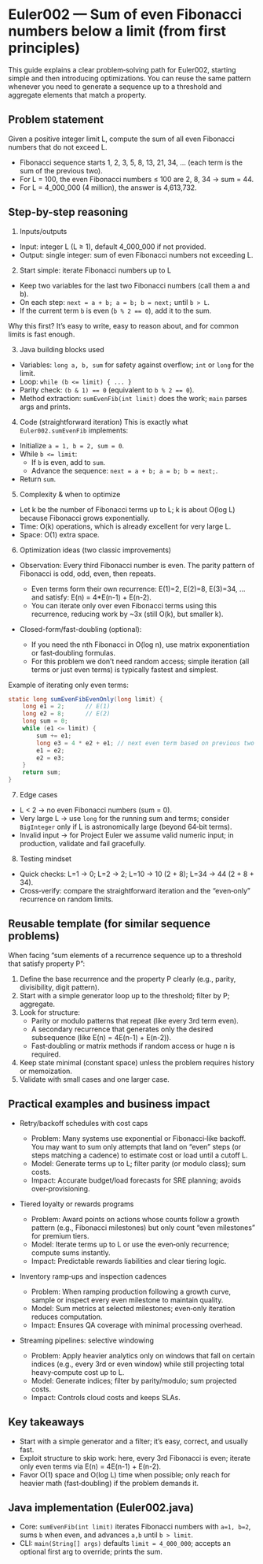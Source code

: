 # Euler002 — Sum of even Fibonacci numbers below a limit (from first principles)

This guide explains a clear problem‑solving path for Euler002, starting simple and then introducing optimizations. You can reuse the same pattern whenever you need to generate a sequence up to a threshold and aggregate elements that match a property.

## Problem statement

Given a positive integer limit L, compute the sum of all even Fibonacci numbers that do not exceed L.
- Fibonacci sequence starts 1, 2, 3, 5, 8, 13, 21, 34, … (each term is the sum of the previous two).
- For L = 100, the even Fibonacci numbers ≤ 100 are 2, 8, 34 → sum = 44.
- For L = 4_000_000 (4 million), the answer is 4,613,732.

## Step-by-step reasoning

1) Inputs/outputs
- Input: integer L (L ≥ 1), default 4_000_000 if not provided.
- Output: single integer: sum of even Fibonacci numbers not exceeding L.

2) Start simple: iterate Fibonacci numbers up to L
- Keep two variables for the last two Fibonacci numbers (call them a and b).
- On each step: `next = a + b; a = b; b = next;` until `b > L`.
- If the current term `b` is even (`b % 2 == 0`), add it to the sum.

Why this first? It’s easy to write, easy to reason about, and for common limits is fast enough.

3) Java building blocks used
- Variables: `long a, b, sum` for safety against overflow; `int` or `long` for the limit.
- Loop: `while (b <= limit) { ... }`
- Parity check: `(b & 1) == 0` (equivalent to `b % 2 == 0`).
- Method extraction: `sumEvenFib(int limit)` does the work; `main` parses args and prints.

4) Code (straightforward iteration)
This is exactly what `Euler002.sumEvenFib` implements:
- Initialize `a = 1, b = 2, sum = 0`.
- While `b <= limit`:
  - If `b` is even, add to `sum`.
  - Advance the sequence: `next = a + b; a = b; b = next;`.
- Return `sum`.

5) Complexity & when to optimize
- Let k be the number of Fibonacci terms up to L; k is about O(log L) because Fibonacci grows exponentially.
- Time: O(k) operations, which is already excellent for very large L.
- Space: O(1) extra space.

6) Optimization ideas (two classic improvements)
- Observation: Every third Fibonacci number is even. The parity pattern of Fibonacci is odd, odd, even, then repeats.
  - Even terms form their own recurrence: E(1)=2, E(2)=8, E(3)=34, … and satisfy: E(n) = 4*E(n-1) + E(n-2).
  - You can iterate only over even Fibonacci terms using this recurrence, reducing work by ~3x (still O(k), but smaller k).

- Closed-form/fast-doubling (optional):
  - If you need the nth Fibonacci in O(log n), use matrix exponentiation or fast‑doubling formulas.
  - For this problem we don’t need random access; simple iteration (all terms or just even terms) is typically fastest and simplest.

Example of iterating only even terms:
```java
static long sumEvenFibEvenOnly(long limit) {
    long e1 = 2;      // E(1)
    long e2 = 8;      // E(2)
    long sum = 0;
    while (e1 <= limit) {
        sum += e1;
        long e3 = 4 * e2 + e1; // next even term based on previous two
        e1 = e2;
        e2 = e3;
    }
    return sum;
}
```

7) Edge cases
- L < 2 → no even Fibonacci numbers (sum = 0).
- Very large L → use `long` for the running sum and terms; consider `BigInteger` only if L is astronomically large (beyond 64‑bit terms).
- Invalid input → for Project Euler we assume valid numeric input; in production, validate and fail gracefully.

8) Testing mindset
- Quick checks: L=1 → 0; L=2 → 2; L=10 → 10 (2 + 8); L=34 → 44 (2 + 8 + 34).
- Cross‑verify: compare the straightforward iteration and the “even‑only” recurrence on random limits.

## Reusable template (for similar sequence problems)
When facing “sum elements of a recurrence sequence up to a threshold that satisfy property P”:
1) Define the base recurrence and the property P clearly (e.g., parity, divisibility, digit pattern).
2) Start with a simple generator loop up to the threshold; filter by P; aggregate.
3) Look for structure:
   - Parity or modulo patterns that repeat (like every 3rd term even).
   - A secondary recurrence that generates only the desired subsequence (like E(n) = 4E(n-1) + E(n-2)).
   - Fast‑doubling or matrix methods if random access or huge n is required.
4) Keep state minimal (constant space) unless the problem requires history or memoization.
5) Validate with small cases and one larger case.

## Practical examples and business impact

- Retry/backoff schedules with cost caps
  - Problem: Many systems use exponential or Fibonacci‑like backoff. You may want to sum only attempts that land on “even” steps (or steps matching a cadence) to estimate cost or load until a cutoff L.
  - Model: Generate terms up to L; filter parity (or modulo class); sum costs.
  - Impact: Accurate budget/load forecasts for SRE planning; avoids over‑provisioning.

- Tiered loyalty or rewards programs
  - Problem: Award points on actions whose counts follow a growth pattern (e.g., Fibonacci milestones) but only count “even milestones” for premium tiers.
  - Model: Iterate terms up to L or use the even‑only recurrence; compute sums instantly.
  - Impact: Predictable rewards liabilities and clear tiering logic.

- Inventory ramp‑ups and inspection cadences
  - Problem: When ramping production following a growth curve, sample or inspect every even milestone to maintain quality.
  - Model: Sum metrics at selected milestones; even‑only iteration reduces computation.
  - Impact: Ensures QA coverage with minimal processing overhead.

- Streaming pipelines: selective windowing
  - Problem: Apply heavier analytics only on windows that fall on certain indices (e.g., every 3rd or even window) while still projecting total heavy‑compute cost up to L.
  - Model: Generate indices; filter by parity/modulo; sum projected costs.
  - Impact: Controls cloud costs and keeps SLAs.

## Key takeaways
- Start with a simple generator and a filter; it’s easy, correct, and usually fast.
- Exploit structure to skip work: here, every 3rd Fibonacci is even; iterate only even terms via E(n) = 4E(n-1) + E(n-2).
- Favor O(1) space and O(log L) time when possible; only reach for heavier math (fast‑doubling) if the problem demands it.

## Java implementation (Euler002.java)

- Core: `sumEvenFib(int limit)` iterates Fibonacci numbers with `a=1, b=2`, sums `b` when even, and advances `a,b` until `b > limit`.
- CLI: `main(String[] args)` defaults `limit = 4_000_000`; accepts an optional first arg to override; prints the sum.
